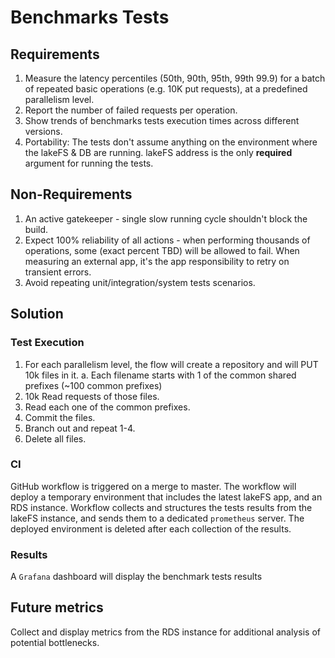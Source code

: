 # Benchmarks Tests

## Requirements
1. Measure the latency percentiles (50th, 90th, 95th, 99th 99.9) for a batch of repeated basic operations (e.g. 10K put requests),
   at a predefined parallelism level.
2. Report the number of failed requests per operation.
3. Show trends of benchmarks tests execution times across different versions.
4. Portability: The tests don't assume anything on the environment where the lakeFS & DB are running.
   lakeFS address is the only **required** argument for running the tests.

## Non-Requirements
1. An active gatekeeper - single slow running cycle shouldn't block the build.
2. Expect 100% reliability of all actions - when performing thousands of operations,
   some (exact percent TBD) will be allowed to fail. When measuring an external app,
   it's the app responsibility to retry on transient errors.
3. Avoid repeating unit/integration/system tests scenarios.
  
## Solution
### Test Execution
1. For each parallelism level, the flow will create a repository and will PUT 10k files in it.
    a. Each filename starts with 1 of the common shared prefixes (~100 common prefixes) 
2. 10k Read requests of those files.
3. Read each one of the common prefixes.
4. Commit the files.
5. Branch out and repeat 1-4.
6. Delete all files.

### CI
GitHub workflow is triggered on a merge to master.
The workflow will deploy a temporary environment that includes the latest lakeFS app, and an RDS instance.
Workflow collects and structures the tests results from the lakeFS instance, 
and sends them to a dedicated `prometheus` server.
The deployed environment is deleted after each collection of the results. 

### Results
A `Grafana` dashboard will display the benchmark tests results

## Future metrics
Collect and display metrics from the RDS instance for additional analysis of potential bottlenecks. 